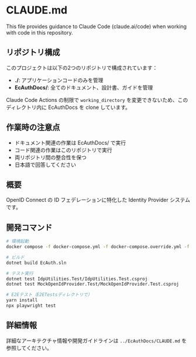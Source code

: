 # CLAUDE.md

This file provides guidance to Claude Code (claude.ai/code) when working with code in this repository.

## リポジトリ構成

このプロジェクトは以下の2つのリポジトリで構成されています：

- **./**: アプリケーションコードのみを管理
- **EcAuthDocs/**: 全てのドキュメント、設計書、ガイドを管理

Claude Code Actions の制限で `working_directory` を変更できないため、このディレクトリ内に EcAuthDocs を clone しています。

## 作業時の注意点

- ドキュメント関連の作業は EcAuthDocs/ で実行
- コード関連の作業はこのリポジトリで実行
- 両リポジトリ間の整合性を保つ
- 日本語で回答してください

## 概要

OpenID Connect の ID フェデレーションに特化した Identity Provider システムです。

## 開発コマンド

```bash
# 環境起動
docker compose -f docker-compose.yml -f docker-compose.override.yml -f obj/Docker/docker-compose.vs.debug.g.yml -f docker-compose.vs.debug.yml -p ec-auth up -d

# ビルド
dotnet build EcAuth.sln

# テスト実行
dotnet test IdpUtilities.Test/IdpUtilities.Test.csproj
dotnet test MockOpenIdProvider.Test/MockOpenIdProvider.Test.csproj

# E2Eテスト（E2ETestsディレクトリで）
yarn install
npx playwright test
```

## 詳細情報

詳細なアーキテクチャ情報や開発ガイドラインは `../EcAuthDocs/CLAUDE.md` を参照してください。
